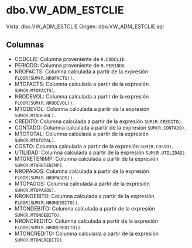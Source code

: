 # dbo.VW_ADM_ESTCLIE

Vista: dbo.VW_ADM_ESTCLIE
Origen: dbo.VW_ADM_ESTCLIE.sql

## Columnas

- CODCLIE: Columna proveniente de `R.CODCLIE`.
- PERIODO: Columna proveniente de `R.PERIODO`.
- NROFACTS: Columna calculada a partir de la expresión `FLOOR(SUM(R.NROFACTS))`.
- MTOFACTS: Columna calculada a partir de la expresión `SUM(R.MTOFACTS)`.
- NRODEVOL: Columna calculada a partir de la expresión `FLOOR(SUM(R.NRODEVOL))`.
- MTODEVOL: Columna calculada a partir de la expresión `SUM(R.MTODEVOL)`.
- CREDITO: Columna calculada a partir de la expresión `SUM(R.CREDITO)`.
- CONTADO: Columna calculada a partir de la expresión `SUM(R.CONTADO)`.
- MTOTOTAL: Columna calculada a partir de la expresión `SUM(R.MTOTOTAL)`.
- COSTO: Columna calculada a partir de la expresión `SUM(R.COSTO)`.
- UTILIDAD: Columna calculada a partir de la expresión `SUM(R.UTILIDAD)`.
- MTORETENIMP: Columna calculada a partir de la expresión `SUM(R.MTORETENIMP)`.
- NROPAGOS: Columna calculada a partir de la expresión `FLOOR(SUM(R.NROPAGOS))`.
- MTOPAGOS: Columna calculada a partir de la expresión `SUM(R.MTOPAGOS)`.
- NRONDEBITO: Columna calculada a partir de la expresión `FLOOR(SUM(R.NRONDEBITO))`.
- MTONDEBITO: Columna calculada a partir de la expresión `SUM(R.MTONDEBITO)`.
- NRONCREDITO: Columna calculada a partir de la expresión `FLOOR(SUM(R.NRONCREDITO))`.
- MTONCREDITO: Columna calculada a partir de la expresión `SUM(R.MTONCREDITO)`.
